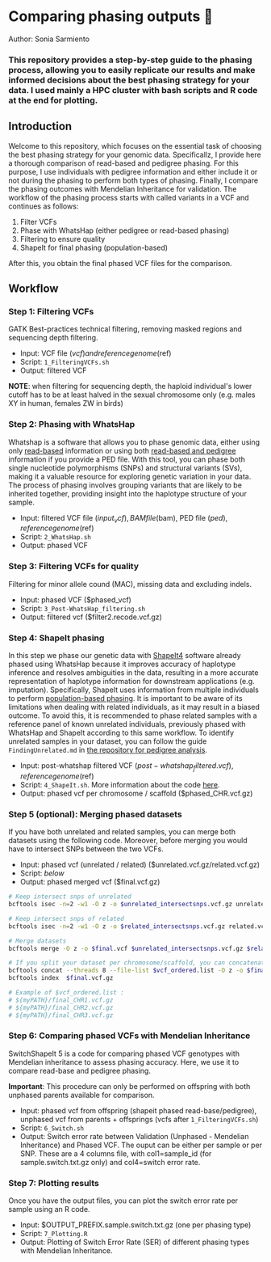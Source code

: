 # Comparing phasing outputs 🧬
Author: Sonia Sarmiento

### This repository provides a step-by-step guide to the phasing process, allowing you to easily replicate our results and make informed decisions about the best phasing strategy for your data. I used mainly a HPC cluster with bash scripts and R code at the end for plotting.

## Introduction
Welcome to this repository, which focuses on the essential task of choosing the best phasing strategy for your genomic data. Specificallz, I provide here a thorough comparison of read-based and pedigree phasing. For this purpose, I use individuals with pedigree information and either include it or not during the phasing to perform both types of phasing. Finally, I compare the phasing outcomes with Mendelian Inheritance for validation. The workflow of the phasing process starts with called variants in a VCF and continues as follows: 
1) Filter VCFs
2) Phase with WhatsHap (either pedigree or read-based phasing)
3) Filtering to ensure quality
4) ShapeIt for final phasing (population-based)

After this, you obtain the final phased VCF files for the comparison.

## Workflow

### Step 1: Filtering VCFs
GATK Best-practices technical filtering, removing masked regions and sequencing depth filtering.
* Input: VCF file ($vcf) and reference genome ($ref)
* Script: ```1_FilteringVCFs.sh```
* Output: filtered VCF

**NOTE**: when filtering for sequencing depth, the haploid individual's lower cutoff has to be at least halved in the sexual chromosome only (e.g. males XY in human, females ZW in birds) 

### Step 2: Phasing with WhatsHap
Whatshap is a software that allows you to phase genomic data, either using only [read-based](https://www.biorxiv.org/content/10.1101/085050v2.full.pdf) information or using both [read-based and pedigree](https://www.ncbi.nlm.nih.gov/pmc/articles/PMC4908360/) information if you provide a PED file. With this tool, you can phase both single nucleotide polymorphisms (SNPs) and structural variants (SVs), making it a valuable resource for exploring genetic variation in your data. The process of phasing involves grouping variants that are likely to be inherited together, providing insight into the haplotype structure of your sample.
* Input: filtered VCF file ($input_vcf), BAM file ($bam), PED file ($ped), reference genome ($ref)
* Script: ```2_WhatsHap.sh```
* Output: phased VCF

### Step 3: Filtering VCFs for quality
Filtering for minor allele cound (MAC), missing data and excluding indels.
* Input: phased VCF ($phased_vcf)
* Script: ```3_Post-WhatsHap_filtering.sh```
* Output: filtered vcf ($filter2.recode.vcf.gz)

### Step 4: ShapeIt phasing
In this step we phase our genetic data with [ShapeIt4](https://www.nature.com/articles/s41467-019-13225-y) software already phased using WhatsHap because it improves accuracy of haplotype inference and resolves ambiguities in the data, resulting in a more accurate representation of haplotype information for downstream applications (e.g. imputation). Specifically, ShapeIt uses information from multiple individuals to perform [population-based phasing](https://academic.oup.com/bioinformatics/article/35/14/i242/5529122). It is important to be aware of its limitations when dealing with related individuals, as it may result in a biased outcome. To avoid this, it is recommended to phase related samples with a reference panel of known unrelated individuals, previously phased with WhatsHap and ShapeIt according to this same workflow. To identify unrelated samples in your dataset, you can follow the guide ```FindingUnrelated.md``` in [the repository for pedigree analysis](https://github.com/sonisarm/Pedigree-analysis).

* Input: post-whatshap filtered VCF ($post-whatshap_filtered.vcf), reference genome ($ref)
* Script: ```4_ShapeIt.sh```. More information about the code [here](https://odelaneau.github.io/shapeit4/).
* Output: phased vcf per chromosome / scaffold ($phased_CHR.vcf.gz)

### Step 5 (optional): Merging phased datasets
If you have both unrelated and related samples, you can merge both datasets using the following code. Moreover, before merging you would have to intersect SNPs between the two VCFs.
* Input: phased vcf (unrelated / related) ($unrelated.vcf.gz/related.vcf.gz)
* Script: *below*
* Output: phased merged vcf ($final.vcf.gz)

```bash
# Keep intersect snps of unrelated
bcftools isec -n=2 -w1 -O z -o $unrelated_intersectsnps.vcf.gz unrelated.vcf.gz related.vcf.gz

# Keep intersect snps of related
bcftools isec -n=2 -w1 -O z -o $related_intersectsnps.vcf.gz related.vcf.gz unrelated.vcf.gz

# Merge datasets
bcftools merge -O z -o $final.vcf $unrelated_intersectsnps.vcf.gz $related_intersectsnps.vcf.gz

# If you split your dataset per chromosome/scaffold, you can concatenate the files
bcftools concat --threads 8 --file-list $vcf_ordered.list -O z -o $final.vcf.gz
bcftools index  $final.vcf.gz

# Example of $vcf_ordered.list : 
# ${myPATH}/final_CHR1.vcf.gz
# ${myPATH}/final_CHR2.vcf.gz
# ${myPATH}/final_CHR3.vcf.gz
```

### Step 6: Comparing phased VCFs with Mendelian Inheritance
SwitchShapeIt 5 is a code for comparing phased VCF genotypes with Mendelian inheritance to assess phasing accuracy. Here, we use it to compare read-base and pedigree phasing. 

**Important**: This procedure can only be performed on offspring with both unphased parents available for comparison.


* Input: phased vcf from offspring (shapeit phased read-base/pedigree), unphased vcf from parents + offsprings (vcfs after ```1_FilteringVCFs.sh```)
* Script: ```6_Switch.sh```
* Output: Switch error rate between Validation (Unphased - Mendelian Inheritance) and Phased VCF. The ouput can be either per sample or per SNP. These are a 4 columns file, with col1=sample_id (for sample.switch.txt.gz only) and col4=switch error rate.

### Step 7: Plotting results
Once you have the output files, you can plot the switch error rate per sample using an R code.
* Input: $OUTPUT_PREFIX.sample.switch.txt.gz (one per phasing type)
* Script: ```7_Plotting.R```
* Output: Plotting of Switch Error Rate (SER) of different phasing types with Mendelian Inheritance.
